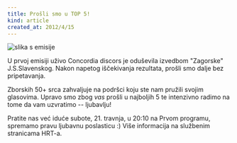 ```yaml
---
title: Prošli smo u TOP 5!
kind: article
created_at: 2012/4/15
---
```


![slika s emisije](/images/vijesti/dpz-5.jpg)

U prvoj emisiji uživo Concordia discors je oduševila izvedbom "Zagorske" J.S.Slavenskog. Nakon napetog iščekivanja rezultata, prošli smo dalje bez pripetavanja.

Zborskih 50+ srca zahvaljuje na podršci koju ste nam pružili svojim glasovima. Upravo smo zbog *vas* prošli u najboljih 5 te intenzivno radimo na tome da vam uzvratimo -- ljubavlju!

Pratite nas već iduće subote, 21. travnja, u 20:10 na Prvom programu, spremamo pravu ljubavnu poslasticu :) Više informacija na službenim stranicama HRT-a.

